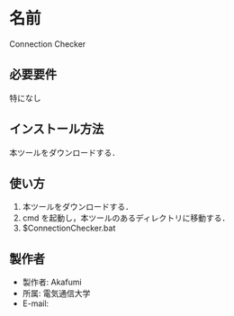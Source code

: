 # 名前

Connection Checker

## 必要要件

特になし

## インストール方法

本ツールをダウンロードする．

## 使い方

1. 本ツールをダウンロードする．
2. cmd を起動し，本ツールのあるディレクトリに移動する．
3. $ConnectionChecker.bat


## 製作者

* 製作者: Akafumi
* 所属: 電気通信大学
* E-mail: 
